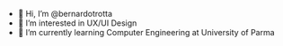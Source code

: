 - 👋 Hi, I’m @bernardotrotta
- 👀 I’m interested in UX/UI Design
- 🌱 I’m currently learning Computer Engineering at University of Parma

<!---
bernardotrotta/bernardotrotta is a ✨ special ✨ repository because its `README.md` (this file) appears on your GitHub profile.
You can click the Preview link to take a look at your changes.
--->

